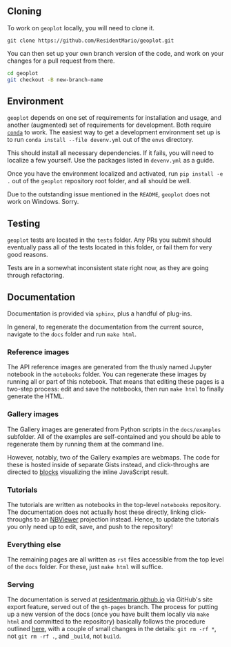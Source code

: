 ## Cloning

To work on `geoplot` locally, you will need to clone it.

```git
git clone https://github.com/ResidentMario/geoplot.git
```

You can then set up your own branch version of the code, and
 work on your changes for a pull request from there.

```bash
cd geoplot
git checkout -B new-branch-name
```



## Environment

`geoplot` depends on one set of requirements for installation and usage, and another (augmented) set of requirements 
for development. Both require [`conda`](https://conda.io/) to work. The easiest way to get a development environment 
set up is to run `conda install --file devenv.yml` out of the `envs` directory.

This should install all necessary dependencies. If it fails, you will need to localize a few yourself. Use the 
packages listed in `devenv.yml` as a guide.

Once you have the environment localized and activated, run `pip install -e .` out of the `geoplot` repository root 
folder, and all should be well.

Due to the outstanding issue mentioned in the `README`, `geoplot` does not work on Windows. Sorry.

## Testing

`geoplot` tests are located in the `tests` folder. Any PRs you submit should eventually pass all of the tests located
 in this folder, or fail them for very good reasons.

Tests are in a somewhat inconsistent state right now, as they are going through refactoring.

## Documentation

Documentation is provided via `sphinx`, plus a handful of plug-ins.

In general, to regenerate the documentation from the current source, navigate to the `docs` folder and run `make html`.

### Reference images
The API reference images are generated from the thusly named Jupyter notebook in the `notebooks` folder. You can 
regenerate these images by running all or part of this notebook. That means that editing these pages is a two-step 
process: edit and save the notebooks, then run `make html` to finally generate the HTML.

### Gallery images
The Gallery images are generated from Python scripts in the `docs/examples` subfolder. All of the examples are 
self-contained and you should be able to regenerate them by running them at the command line.

However, notably, two of the Gallery examples are webmaps. The code for these is hosted inside of separate Gists 
instead, and click-throughs are directed to [blocks](http://bl.ocks.org/) visualizing the inline JavaScript result.

### Tutorials

The tutorials are written as notebooks in the top-level `notebooks` repository. The documentation does not actually 
host these directly, linking click-throughs to an [NBViewer](http://nbviewer.jupyter.org/) projection instead. Hence, 
to update the tutorials you only need up to edit, save, and push to the repository!

### Everything else
The remaining pages are all written as `rst` files accessible from the top level of the `docs` folder. For these, 
just `make html` will suffice.

### Serving 

The documentation is served at [residentmario.github.io](https://residentmario.github.io/geoplot/index.html) via 
GitHub's site export feature, served out of the `gh-pages` branch. The process for putting up a new version of the 
docs (once you have built them locally via `make html` and committed to the repository) basically follows the 
procedure outlined [here](http://www.willmcginnis.com/2016/02/29/automating-documentation-workflow-with-sphinx-and-github-pages/),
with a couple of small changes in the details: `git rm -rf *`, not `git rm -rf .`, and `_build`, not `build`.